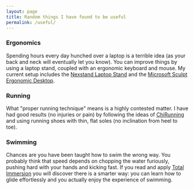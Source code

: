```yaml
---
layout: page
title: Random things I have found to be useful
permalink: /useful/
---
```

### Ergonomics
Spending hours every day hunched over a laptop is a terrible idea (as your back and neck will eventually let you know). You can improve things by using a laptop stand, coupled with an ergonomic keyboard and mouse. My current setup includes the [Nexstand Laptop Stand](https://www.amazon.com/Nexstand-Laptop-Stand-Portable-MacBook/dp/B01HHYQBB8) and the [Microsoft Sculpt Ergonomic Desktop](https://www.microsoft.com/accessories/en-us/products/keyboards/sculpt-ergonomic-desktop/l5v-00001). 

### Running
What "proper running technique" means is a highly contested matter. I have had good results (no injuries or pain) by following the ideas of [ChiRunning](https://www.amazon.com/ChiRunning-Revolutionary-Approach-Effortless-Injury-Free/dp/1416549447/) and using running shoes with thin, flat soles (no inclination from heel to toe). 

### Swimming
Chances are you have been taught how to swim the wrong way. You probably think that speed depends on chopping the water furiously, pushing hard with your hands and kicking fast. If you read and apply [Total Immersion](https://www.amazon.com/Total-Immersion-Revolutionary-Better-Faster-ebook/dp/B006VHJ53Y/) you will discover there is a smarter way: you can learn how to glide effortlessly and you actually enjoy the experience of swimming.